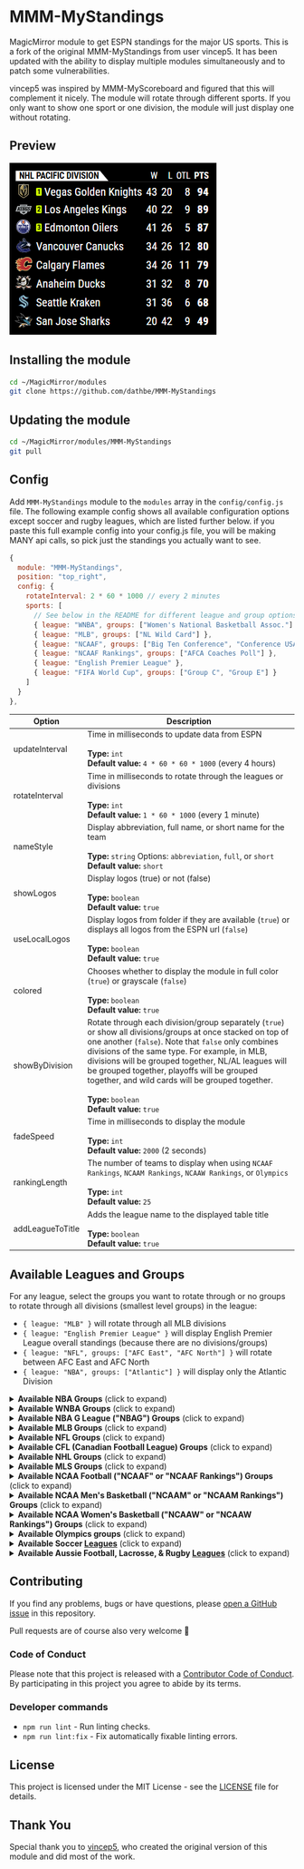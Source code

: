 # MMM-MyStandings

MagicMirror module to get ESPN standings for the major US sports.  This is a fork of the original MMM-MyStandings from user vincep5.  It has been updated with the ability to display multiple modules simultaneously and to patch some vulnerabilities.

vincep5 was inspired by MMM-MyScoreboard and figured that this will complement it nicely.
The module will rotate through different sports.  If you only want to show one sport or one division, the module will just display one without rotating.

## Preview

![screenshot](screenshot.png)

## Installing the module

```bash
cd ~/MagicMirror/modules
git clone https://github.com/dathbe/MMM-MyStandings
```

## Updating the module

```bash
cd ~/MagicMirror/modules/MMM-MyStandings
git pull
```

## Config

Add `MMM-MyStandings` module to the `modules` array in the `config/config.js` file.
The following example config shows all available configuration options except soccer and rugby leagues, which are listed further below.  if you paste this full example config into your config.js file, you will be making MANY api calls, so pick just the standings you actually want to see.

```javascript
{
  module: "MMM-MyStandings",
  position: "top_right",
  config: {
    rotateInterval: 2 * 60 * 1000 // every 2 minutes
    sports: [
      // See below in the README for different league and group options 
      { league: "WNBA", groups: ["Women's National Basketball Assoc."] },
      { league: "MLB", groups: ["NL Wild Card"] },
      { league: "NCAAF", groups: ["Big Ten Conference", "Conference USA"] },
      { league: "NCAAF Rankings", groups: ["AFCA Coaches Poll"] },
      { league: "English Premier League" },
      { league: "FIFA World Cup", groups: ["Group C", "Group E"] }
    ]
  }
},
```

| Option | Description
| ------- |  -------
| updateInterval | Time in milliseconds to update data from ESPN<br><br>**Type:** `int` <br> **Default value:** `4 * 60 * 60 * 1000` (every 4 hours)
| rotateInterval | Time in milliseconds to rotate through the leagues or divisions<br><br>**Type:** `int` <br> **Default value:** `1 * 60 * 1000` (every 1 minute)
| nameStyle | Display abbreviation, full name, or short name for the team<br><br>**Type:** `string` Options: `abbreviation`, `full`, or `short`<br> **Default value:** `short`
| showLogos | Display logos (true) or not (false)<br><br>**Type:** `boolean` <br> **Default value:** `true`
| useLocalLogos | Display logos from folder if they are available (`true`) or displays all logos from the ESPN url (`false`)<br><br>**Type:** `boolean` <br> **Default value:** `true`
| colored | Chooses whether to display the module in full color (`true`) or grayscale (`false`)<br><br>**Type:** `boolean` <br> **Default value:** `true`
| showByDivision | Rotate through each division/group separately (`true`) or show all divisions/groups at once stacked on top of one another (`false`).  Note that `false` only combines divisions of the same type.  For example, in MLB, divisions will be grouped together, NL/AL leagues will be grouped together, playoffs will be grouped together, and wild cards will be grouped together.<br><br>**Type:** `boolean` <br> **Default value:** `true`
| fadeSpeed | Time in milliseconds to display the module<br><br>**Type:** `int` <br> **Default value:** `2000` (2 seconds)
| rankingLength | The number of teams to display when using `NCAAF Rankings`, `NCAAM Rankings`, `NCAAW Rankings`, or `Olympics`<br><br>**Type:** `int` <br> **Default value:** `25`
| addLeagueToTitle | Adds the league name to the displayed table title<br><br>**Type:** `boolean` <br> **Default value:** `true`

## Available Leagues and Groups

For any league, select the groups you want to rotate through or no groups to rotate through all divisions (smallest level groups) in the league:

- `{ league: "MLB" }` will rotate through all MLB divisions
- `{ league: "English Premier League" }` will display English Premier League overall standings (because there are no divisions/groups)
- `{ league: "NFL", groups: ["AFC East", "AFC North"] }` will rotate between AFC East and AFC North
- `{ league: "NBA", groups: ["Atlantic"] }` will display only the Atlantic Division

<details>
  <summary><b>Available NBA Groups</b> (click to expand)</summary>

### Divisions
- `Atlantic`
- `Central`
- `Southeast`
- `Northwest`
- `Pacific`
- `Southwest`

### Conferences
- `Western Conference`
- `Eastern Conference`

### Overall
- `National Basketball Association`
    
</details>

<details>
  <summary><b>Available WNBA Groups</b> (click to expand)</summary>

### Conferences
- `Eastern Conference`
- `Western Conference`

### Overall
- `Women's National Basketball Assoc.`
    
</details>

<details>
  <summary><b>Available NBA G League ("NBAG") Groups</b> (click to expand)</summary>

### Conferences
- `Eastern Conference`
- `Western Conference`

### Overall
- `NBA Development League`
    
</details>

<details>
  <summary><b>Available MLB Groups</b> (click to expand)</summary>

### Divisions
- `American League East`
- `American League Central`
- `American League West`
- `National League East`
- `National League Central`
- `National League West`

### Leagues                    
- `American League`
- `National League`

### Overall
- `Major League Baseball`

### Playoffs
- `AL Playoffs` - will remove teams from standings when eliminated
- `NL Playoffs` - will remove teams from standings when eliminated
- `AL Wild Card` - will remove teams from standings when eliminated
- `NL Wild Card` - will remove teams from standings when eliminated
    
</details>

<details>
  <summary><b>Available NFL Groups</b> (click to expand)</summary>

### Divisions
- `AFC East`
- `AFC North`
- `AFC South`
- `AFC West`
- `NFC East`
- `NFC North`
- `NFC South`
- `NFC West`

### Conferences
- `American Football Conference`
- `National Football Conference`

### Overall
- `National Football League`

### Playoffs
- `AFC Playoffs` - will remove teams from standings when eliminated 
- `NFC Playoffs` - will remove teams from standings when eliminated
    
</details>

<details>
  <summary><b>Available CFL (Canadian Football League) Groups</b> (click to expand)</summary>

### Divisions
- `West Division`
- `East Division`
    
</details>

<details>
  <summary><b>Available NHL Groups</b> (click to expand)</summary>

### Divisions
- `Atlantic Division`
- `Metropolitan Division`
- `Central Division`
- `Pacific Division`

### Conferences
- `Western Conference`
- `Eastern Conference`

### Overall
- `National Hockey League`

### Playoffs
- `West Playoffs` - will remove teams from standings when eliminated
- `East Playoffs` - will remove teams from standings when eliminated
- `West Wild Card` - will remove teams from standings when eliminated
- `East Wild Card` - will remove teams from standings when eliminated
    
</details>

<details>
  <summary><b>Available MLS Groups</b> (click to expand)</summary>

### Conferences
- `Eastern Conference`
- `Western Conference`
    
</details>

<details>
  <summary><b>Available NCAA Football ("NCAAF" or "NCAAF Rankings") Groups</b> (click to expand)</summary>

### Conferences
**Use the league `NCAAF`**
- `American Athletic Conference`
- `Atlantic Coast Conference`
- `Big 12 Conference`
- `Big Ten Conference`
- `Conference USA`
- `FBS Independents`
- `Mid-American Conference`
- `Mountain West Conference`
- `Pac-12 Conference`
- `Southeastern Conference`
- `Sun Belt - East`
- `Sun Belt - West`

### Rankings
**Use the league `NCAAF Rankings`**
- `AP Top 25`
- `AFCA Coaches Poll`
- `FCS Coaches Poll`
- `AFCA Division II Coaches Poll`
- `AFCA Division III Coaches Poll`
    
</details>

<details>
  <summary><b>Available NCAA Men's Basketball ("NCAAM" or "NCAAM Rankings") Groups</b> (click to expand)</summary>

### Conferences
**Use the league `NCAAM`**
- `America East Conference`
- `American Athletic Conference`
- `Atlantic 10 Conference`
- `Atlantic Coast Conference`
- `ASUN Conference`
- `Big 12 Conference`
- `Big East Conference`
- `Big Sky Conference`
- `Big South Conference`
- `Big Ten Conference`
- `Big West Conference`
- `Colonial Athletic Association`
- `Conference USA`
- `Horizon League`
- `Ivy League`
- `Metro Atlantic Athletic Conference`
- `Mid-American Conference`
- `Mid-Eastern Athletic Conference`
- `Missouri Valley Conference`
- `Mountain West Conference`
- `Northeast Conference`
- `Ohio Valley Conference`
- `Patriot League`
- `Southeastern Conference`
- `Southern Conference`
- `Southland Conference`
- `Southwestern Athletic Conference`
- `Summit League`
- `Sun Belt Conference`
- `West Coast Conference`
- `Western Athletic Conference`

### Rankings
**Use the league `NCAAM Rankings`**
- `AP Top 25`
- `Coaches Poll`
    
</details>

<details>
  <summary><b>Available NCAA Women's Basketball ("NCAAW" or "NCAAW Rankings") Groups</b> (click to expand)</summary>

### Conferences
**Use the league `NCAAW`**
- `ASUN Conference`
- `America East Conference`
- `American Athletic Conference`
- `Atlantic 10 Conference`
- `Atlantic Coast Conference`
- `Big 12 Conference`
- `Big East Conference`
- `Big Sky Conference`
- `Big South Conference`
- `Big Ten Conference`
- `Big West Conference`
- `Colonial Athletic Association`
- `Conference USA`
- `Horizon League`
- `Ivy League`
- `Metro Atlantic Athletic Conference`
- `Mid-American Conference`
- `Mid-Eastern Athletic Conference`
- `Missouri Valley Conference`
- `Mountain West Conference`
- `Northeast Conference`
- `Ohio Valley Conference`
- `Patriot League`
- `Southeastern Conference`
- `Southern Conference`
- `Southland Conference`
- `Southwestern Athletic Conference`
- `Summit League`
- `Sun Belt Conference`
- `West Coast Conference`
- `Western Athletic Conference`

### Rankings
**Use the league `NCAAW Rankings`**
- `AP Top 25`
- `Coaches Poll`
    
</details>

<details>
  <summary><b>Available Olympics groups</b> (click to expand)</summary>

### Sort Order
- `Total` - overall medal count
- `Gold`
- `Silver`
- `Bronze`
    
</details>

<details>
  <summary><b>Available Soccer <ins>Leagues</ins></b> (click to expand)</summary>

**These are LEAGUES, not GROUPS**

For any soccer league that does not have any groups, you should list only the league (e.g., `{ league: "English Premier League" }`).  If the soccer league does have groups, listing just the league will rotate through all groups (e.g., `{ league: "FIFA World Cup" }`).  Or you can list the groups you would like to display.

### International Soccer

- `AFC Champions League Two`
- `AFC Asian Cup Qualifiers`
- `ASEAN Championship`
- `Africa Cup of Nations`
- `Africa Cup of Nations Qualifying`
- `African Nations Championship`
- `Copa América`
- `FIFA Club World Cup`
- `FIFA Confederations Cup`
- `Men's Olympic Soccer Tournament`
- `Women's Olympic Soccer Tournament`
- `FIFA Women's World Cup`
- `FIFA World Cup`
- `FIFA World Cup Qualifying - AFC`
- `FIFA World Cup Qualifying - CAF`
- `FIFA World Cup Qualifying - Concacaf`
- `FIFA World Cup Qualifying - CONMEBOL`
- `FIFA World Cup Qualifying - OFC`
- `FIFA World Cup Qualifying - UEFA`
- `FIFA Under-17 World Cup`
- `FIFA Under-20 World Cup`
- `UEFA Champions League`
- `UEFA Conference League`
- `UEFA Europa League`
- `UEFA European Championship`
- `UEFA European Championship Qualifying`
- `UEFA European Under-19 Championship`
- `UEFA European Under-21 Championship`
- `UEFA Nations League`
- `SAFF Championship`
- `UEFA Women's European Championship`

### UK/Ireland Soccer

- `English League Championship`
- `English EFL Trophy`
- `English League One`
- `English League Two`
- `English National League`
- `English Premier League`
- `Irish Premier Division`
- `Northern Irish Premiership`
- `Scottish League Cup`
- `Scottish Championship`
- `Scottish League One`
- `Scottish League Two`
- `Scottish Premiership`
- `Welsh Premier League`
- `English Women's Super League`

### European Soccer

- `Austrian Bundesliga`
- `Belgian Pro League`
- `Danish Superliga`
- `Spanish LALIGA`
- `Spanish LALIGA 2`
- `French Ligue 1`
- `French Ligue 2`
- `German 2. Bundesliga`
- `German Bundesliga`
- `Greek Super League`
- `Israeli Premier League`
- `Italian Serie A`
- `Italian Serie B`
- `Maltese Premier League`
- `Dutch Keuken Kampioen Divisie`
- `Dutch Eredivisie`
- `Norwegian Eliteserien`
- `Portuguese Primeira Liga`
- `Romanian Liga 1`
- `Russian Premier League`
- `Swiss Super League`
- `Swedish Allsvenskan`
- `Turkish Super Lig`

### South American Soccer

- `Copa Argentina`
- `Argentine Nacional B`
- `Argentine Primera B`
- `Argentine Primera C`
- `Argentine Primera D`
- `Argentine Liga Profesional de Fútbol`
- `Bolivian Liga Profesional`
- `Brazilian Campeonato Carioca`
- `Brazilian Campeonato Gaucho`
- `Brazilian Campeonato Mineiro`
- `Brazilian Campeonato Paulista`
- `Brazilian Serie A`
- `Brazilian Serie B`
- `Brazilian Serie C`
- `Chilean Primera División`
- `Colombian Primera A`
- `Colombian Primera B`
- `CONMEBOL Libertadores`
- `CONMEBOL Sudamericana`
- `LigaPro Ecuador`
- `Paraguayan Primera División`
- `Peruvian Liga 1`
- `Liga UAF Uruguaya`
- `Venezuelan Primera División`

### North American Soccer

- `Concacaf Gold Cup`
- `Concacaf Nations League`
- `Concacaf Nations League Qualifying`
- `Concacaf W Championship`
- `Costa Rican Primera Division`
- `Guatemalan Liga Nacional`
- `Honduran Liga Nacional`
- `Jamaican Premier League`
- `Mexican Liga de Expansión MX`
- `Mexican Copa MX`
- `Mexican Liga BBVA MX`
- `Salvadoran Primera Division`
- `NCAA Men's Soccer`
- `NCAA Women's Soccer`
- `MLS`
- `North American Soccer League`
- `NWSL`
- `U.S. Open Cup`
- `USL Championship`

### Asian Soccer

- `AFC Champions League Elite`
- `Australian A-League Men`
- `Chinese Super League`
- `Indonesian Liga 1`
- `Indian I-League`
- `Indian Super League`
- `Japanese J.League`
- `Malaysian Super League`
- `Singaporean Premier League`
- `Thai League 1`

### African Soccer

- `CAF Champions League`
- `CAF Confederation Cup`
- `Ghanaian Premier League`
- `Kenyan Premier League`
- `Nigerian Professional League`
- `South African First Division`
- `South African Premier Division`
- `Ugandan Premier League`
- `Zambian Super League`
- `Zimbabwean Premier Soccer League`

</details>

<details>
  <summary><b>Available Aussie Football, Lacrosse, & Rugby <ins>Leagues</ins></b> (click to expand)</summary>

**These are LEAGUES, not GROUPS**

### Australian Rules Football
- `AFL` - Australian Football League

### Lacrosse
- `PLL` - Premier Lacrosse League
- `NLL` - National Lacrosse League

### Rugby
- `Premiership Rugby`
- `Rugby World Cup`
- `Six Nations Rugby`
- `The Rugby Championship`
- `European Rugby Champions Cup`
- `United Rugby Championship`
- `Super Rugby Pacific`
- `Olympic Men's 7s Rugby`
- `Olympic Women's Rugby Sevens`
- `International Test Match Rugby`
- `URBA Top 12 Rugby`
- `Mitre 10 Cup Rugby`
    
</details>

## Contributing

If you find any problems, bugs or have questions, please [open a GitHub issue](https://github.com/dathbe/MMM-MyStandings/issues) in this repository.

Pull requests are of course also very welcome 🙂

### Code of Conduct

Please note that this project is released with a [Contributor Code of Conduct](CODE_OF_CONDUCT.md). By participating in this project you agree to abide by its terms.

### Developer commands

- `npm run lint` - Run linting checks.
- `npm run lint:fix` - Fix automatically fixable linting errors.

## License

This project is licensed under the MIT License - see the [LICENSE](LICENSE.md) file for details.

## Thank You

Special thank you to [vincep5](https://github.com/vincep5/), who created the original version of this module and did most of the work.
